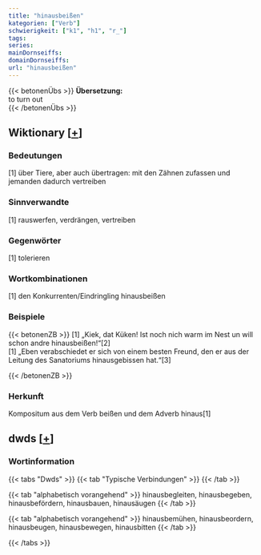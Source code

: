 ```yaml
---
title: "hinausbeißen"
kategorien: ["Verb"]
schwierigkeit: ["k1", "h1", "r_"]
tags:
series:
mainDornseiffs:
domainDornseiffs:
url: "hinausbeißen"
---
```


{{< betonenÜbs >}}
**Übersetzung:**  
to turn  out  
{{< /betonenÜbs >}}

## Wiktionary [[+](https://de.wiktionary.org/wiki/hinausbeißen)]

### Bedeutungen
[1] über Tiere, aber auch übertragen: mit den Zähnen zufassen und jemanden dadurch vertreiben  

### Sinnverwandte
[1] rauswerfen, verdrängen, vertreiben  

### Gegenwörter
[1] tolerieren  

### Wortkombinationen
[1] den Konkurrenten/Eindringling hinausbeißen  

### Beispiele
{{< betonenZB >}}
[1] „Kiek, dat Küken! Ist noch nich warm im Nest un will schon andre hinausbeißen!“[2]  
[1] „Eben verabschiedet er sich von einem besten Freund, den er aus der Leitung des Sanatoriums hinausgebissen hat.“[3]  

{{< /betonenZB >}}
### Herkunft
Kompositum aus dem Verb beißen und dem Adverb hinaus[1]  



## dwds [[+](https://www.dwds.de/wb/hinausbeißen)]

### Wortinformation
{{< tabs "Dwds" >}}
{{< tab "Typische Verbindungen" >}}
{{< /tab >}}

{{< tab "alphabetisch vorangehend" >}}
hinausbegleiten, hinausbegeben, hinausbefördern, hinausbauen, hinausäugen
{{< /tab >}}

{{< tab "alphabetisch vorangehend" >}}
hinausbemühen, hinausbeordern, hinausbeugen, hinausbewegen, hinausbitten
{{< /tab >}}

{{< /tabs >}}

